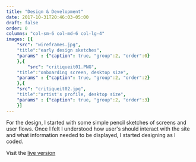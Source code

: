 ```yaml
---
title: "Design & Development"
date: 2017-10-31T20:46:03-05:00
draft: false
order: 0
columns: "col-sm-6 col-md-6 col-lg-4"
images: [{
    "src": "wireframes.jpg",
    "title":"early design sketches",
    "params" : {"caption": true, "group":2, "order":0}
    },{
        "src": "critiqueit01.PNG",
    "title":"onboarding screen, desktop size",
    "params" : {"caption": true, "group":2, "order":2}
    },{
    "src": "critiqueit02.jpg",
    "title":"artist's profile, desktop size",
    "params" : {"caption": true, "group":2, "order":3}
    }]
---
```

For the design, I started with some simple pencil sketches of screens and user flows. Once I felt I understood how user's should interact with the site and what information needed to be displayed, I started designing as I coded. 

Visit the [live version](http://critique-it.herokuapp.com/#/)